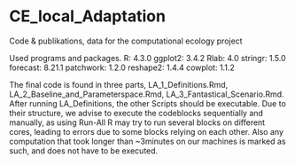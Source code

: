 # CE_local_Adaptation
Code & publikations, data for the computational ecology project

Used programs and packages.
R: 4.3.0
ggplot2: 3.4.2
Rlab: 4.0
stringr: 1.5.0
forecast: 8.21.1
patchwork: 1.2.0
reshape2: 1.4.4
cowplot: 1.1.2

The final code is found in three parts, LA_1_Definitions.Rmd, LA_2_Baseline_and_Parameterspace.Rmd, LA_3_Fantastical_Scenario.Rmd.
After running LA_Definitions, the other Scripts should be executable. Due to their structure, we advise to execute the codeblocks sequentially and manually, as using Run-All R may try to run several blocks on different cores, leading to errors due to some blocks relying on each other. Also any computation that took longer than ~3minutes on our machines is marked as such, and does not have to be executed.
